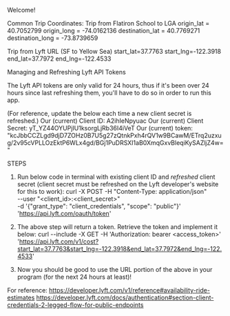Welcome!

Common Trip Coordinates:
Trip from Flatiron School to LGA
origin_lat = 40.7052799
origin_long = -74.0162136
destination_lat = 40.7769271
destination_long = -73.8739659

Trip from Lyft URL (SF to Yellow Sea)
start_lat=37.7763
start_lng=-122.3918
end_lat=37.7972
end_lng=-122.4533


Managing and Refreshing Lyft API Tokens

The Lyft API tokens are only valid for 24 hours, thus if it's been over 24 hours since last refreshing them, you'll have to do so in order to run this app.

(For reference, update the below each time a new client secret is refreshed.)
Our (current) Client ID: A2ihIeNpyuac
Our (current) Client Secret: yT_YZ44OYUPjIU1ksorgLjRb36I4iVeT
Our (current) token: "kcJbbCCZLgd9djD7ZOHz0B7U5g27zQtnkPxh4rQV1w9BCawM/ETrq2uzxug/2v95cVPLLOzEktP6WLx4gd/BGj1PuDRSXI1aB0XmqGxvBleqiKySAZljZ4w="

STEPS
1. Run below code in terminal with existing client ID and *refreshed* client secret (client secret must be refreshed on the Lyft developer's website for this to work):
  curl -X POST -H "Content-Type: application/json" \
       --user "<client_id>:<client_secret>" \
       -d '{"grant_type": "client_credentials", "scope": "public"}' \
       'https://api.lyft.com/oauth/token'
2. The above step will return a token. Retrieve the token and implement it below:
curl --include -X GET -H 'Authorization: bearer <access_token>' \
     'https://api.lyft.com/v1/cost?start_lat=37.7763&start_lng=-122.3918&end_lat=37.7972&end_lng=-122.4533'

3. Now you should be good to use the URL portion of the above in your program (for the next 24 hours at least)!

For reference:
https://developer.lyft.com/v1/reference#availability-ride-estimates
https://developer.lyft.com/docs/authentication#section-client-credentials-2-legged-flow-for-public-endpoints
